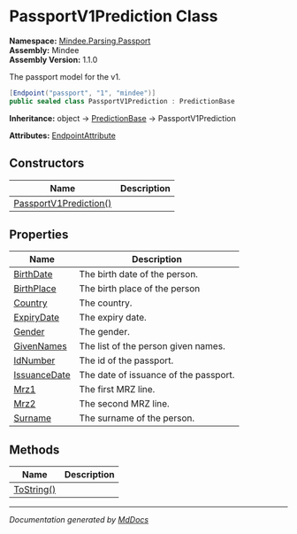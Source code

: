 ﻿<!--  
  <auto-generated>   
    The contents of this file were generated by a tool.  
    Changes to this file may be list if the file is regenerated  
  </auto-generated>   
-->

# PassportV1Prediction Class

**Namespace:** [Mindee.Parsing.Passport](../index.md)  
**Assembly:** Mindee  
**Assembly Version:** 1.1.0

The passport model for the v1.

```csharp
[Endpoint("passport", "1", "mindee")]
public sealed class PassportV1Prediction : PredictionBase
```

**Inheritance:** object → [PredictionBase](../../Common/PredictionBase/index.md) → PassportV1Prediction

**Attributes:** [EndpointAttribute](../../EndpointAttribute/index.md)

## Constructors

| Name                                            | Description |
| ----------------------------------------------- | ----------- |
| [PassportV1Prediction()](constructors/index.md) |             |

## Properties

| Name                                       | Description                           |
| ------------------------------------------ | ------------------------------------- |
| [BirthDate](properties/BirthDate.md)       | The birth date of the person.         |
| [BirthPlace](properties/BirthPlace.md)     | The birth place  of the person        |
| [Country](properties/Country.md)           | The country.                          |
| [ExpiryDate](properties/ExpiryDate.md)     | The expiry date.                      |
| [Gender](properties/Gender.md)             | The gender.                           |
| [GivenNames](properties/GivenNames.md)     | The list of the person given names.   |
| [IdNumber](properties/IdNumber.md)         | The id of the passport.               |
| [IssuanceDate](properties/IssuanceDate.md) | The date of issuance of the passport. |
| [Mrz1](properties/Mrz1.md)                 | The first MRZ line.                   |
| [Mrz2](properties/Mrz2.md)                 | The second MRZ line.                  |
| [Surname](properties/Surname.md)           | The surname of the person.            |

## Methods

| Name                              | Description |
| --------------------------------- | ----------- |
| [ToString()](methods/ToString.md) |             |

___

*Documentation generated by [MdDocs](https://github.com/ap0llo/mddocs)*
